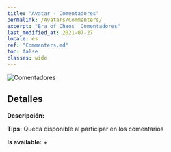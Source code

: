 ```yaml
---
title: "Avatar - Comentadores"
permalink: /Avatars/Commenters/
excerpt: "Era of Chaos  Comentadores"
last_modified_at: 2021-07-27
locale: es
ref: "Commenters.md"
toc: false
classes: wide
---
```

 ![Comentadores](/images/a/avatarFrame_14.png)

## Detalles

 **Descripción:**  

 **Tips:** Queda disponible al participar en los comentarios 

 **Is available:**  + 

